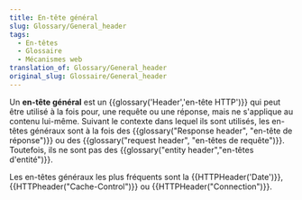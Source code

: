 ```yaml
---
title: En-tête général
slug: Glossary/General_header
tags:
  - En-têtes
  - Glossaire
  - Mécanismes web
translation_of: Glossary/General_header
original_slug: Glossaire/General_header
---
```


Un **en-tête général** est un {{glossary('Header','en-tête HTTP')}} qui peut être utilisé à la fois pour, une requête ou une réponse, mais ne s'applique au contenu lui-même. Suivant le contexte dans lequel ils sont utilisés, les en-têtes généraux sont à la fois des {{glossary("Response header", "en-tête de réponse")}} ou des {{glossary("request header", "en-têtes de requête")}}. Toutefois, ils ne sont pas des {{glossary("entity header","en-têtes d'entité")}}.

Les en-têtes généraux les plus fréquents sont la {{HTTPHeader('Date')}}, {{HTTPheader("Cache-Control")}} ou {{HTTPHeader("Connection")}}.
